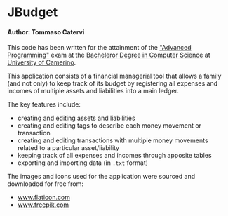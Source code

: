# JBudget

#### Author: Tommaso Catervi

This code has been written for the attainment of the ["Advanced Programming"](http://didattica.cs.unicam.it/doku.php?id=didattica:triennale:pa:ay_2021:main#programmazione_avanzata) exam at the [Bacheleror Degree in Computer Science](http://www.cs.unicam.it) at [University of Camerino](http://www.unicam.it/).

This application consists of a financial managerial tool that allows a family (and not only) to keep track of its budget by registering  all expenses and incomes of multiple assets and liabilities into a main ledger.

The key features include:
- creating and editing assets and liabilities
- creating and editing tags to describe each money movement or transaction
- creating and editing transactions with multiple money movements related to a particular asset/liability
- keeping track of all expenses and incomes through apposite tables
- exporting and importing data (in ```.txt``` format)

The images and icons used for the application were sourced and downloaded for free from:
- www.flaticon.com
- www.freepik.com
